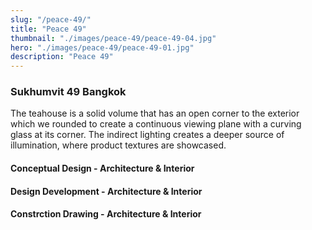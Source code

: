 ```yaml
---
slug: "/peace-49/"
title: "Peace 49"
thumbnail: "./images/peace-49/peace-49-04.jpg"
hero: "./images/peace-49/peace-49-01.jpg"
description: "Peace 49"
---
```


### Sukhumvit 49 Bangkok

The teahouse is a solid volume that has an open corner to the exterior which we rounded to create a continuous viewing plane with a curving glass at its corner. The indirect lighting creates a deeper source of illumination, where product textures are showcased.

#### Conceptual Design - Architecture & Interior

#### Design Development - Architecture & Interior

#### Constrction Drawing - Architecture & Interior
